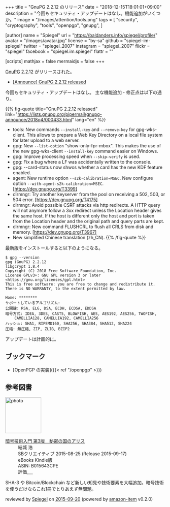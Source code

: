 +++
title = "GnuPG 2.2.12 のリリース"
date = "2018-12-15T18:01:01+09:00"
description = "今回もセキュリティ・アップデートはなし。機能追加がいくつか。"
image = "/images/attention/tools.png"
tags = [
  "security",
  "cryptography",
  "tools",
  "openpgp",
  "gnupg",
]

[author]
  name      = "Spiegel"
  url       = "https://baldanders.info/spiegel/profile/"
  avatar    = "/images/avatar.jpg"
  license   = "by-sa"
  github    = "spiegel-im-spiegel"
  twitter   = "spiegel_2007"
  instagram = "spiegel_2007"
  flickr    = "spiegel"
  facebook  = "spiegel.im.spiegel"
  flattr    = ""

[scripts]
  mathjax = false
  mermaidjs = false
+++

[GnuPG] 2.2.12 がリリースされた。

- [[Announce] GnuPG 2.2.12 released](https://lists.gnupg.org/pipermail/gnupg-announce/2018q4/000433.html)

今回もセキュリティ・アップデートはなし。
主な機能追加・修正点は以下の通り。

{{% fig-quote title="GnuPG 2.2.12 released" link="https://lists.gnupg.org/pipermail/gnupg-announce/2018q4/000433.html" lang="en" %}}
* tools: New commands `--install-key` and `--remove-key` for gpg-wks-client.  This allows to prepare a Web Key Directory on a local file system for later upload to a web server.
* gpg: New `--list-option` "show-only-fpr-mbox".  This makes the use of the new gpg-wks-client `--install-key` command easier on Windows.
* gpg: Improve processing speed when `--skip-verify` is used.
* gpg: Fix a bug where a LF was accidentally written to the console.
* gpg: --card-status now shwos whether a card has the new KDF feature enabled.
* agent: New runtime option `--s2k-calibration=MSEC`.  New configure option `--with-agent-s2k-calibration=MSEC`. [https://dev.gnupg.org/T3399]
* dirmngr: Try another keyserver from the pool on receiving a 502, 503, or 504 error.  [https://dev.gnupg.org/T4175]
* dirmngr: Avoid possible CSRF attacks via http redirects.  A HTTP query will not anymore follow a 3xx redirect unless the Location header gives the same host.  If the host is different only the host and port is taken from the Location header and the original path and query parts are kept.
* dirmngr: New command FLUSHCRL to flush all CRLS from disk and memory.  [https://dev.gnupg.org/T3967]
* New simplified Chinese translation (zh_CN).
{{% /fig-quote %}}

最新版をインストールすると以下のようになる。

```text
$ gpg --version
gpg (GnuPG) 2.2.12
libgcrypt 1.8.4
Copyright (C) 2018 Free Software Foundation, Inc.
License GPLv3+: GNU GPL version 3 or later <https://gnu.org/licenses/gpl.html>
This is free software: you are free to change and redistribute it.
There is NO WARRANTY, to the extent permitted by law.

Home: ********
サポートしているアルゴリズム:
公開鍵: RSA, ELG, DSA, ECDH, ECDSA, EDDSA
暗号方式: IDEA, 3DES, CAST5, BLOWFISH, AES, AES192, AES256, TWOFISH,
    CAMELLIA128, CAMELLIA192, CAMELLIA256
ハッシュ: SHA1, RIPEMD160, SHA256, SHA384, SHA512, SHA224
圧縮: 無圧縮, ZIP, ZLIB, BZIP2
```

アップデートは計画的に。

## ブックマーク

- [OpenPGP の実装]({{< ref "/openpgp" >}})

[GnuPG]: https://gnupg.org/ "The GNU Privacy Guard"
[Libgcrypt]: https://gnupg.org/software/libgcrypt/

## 参考図書

<div class="hreview">
  <div class="photo"><a class="item url" href="https://www.amazon.co.jp/%E6%9A%97%E5%8F%B7%E6%8A%80%E8%A1%93%E5%85%A5%E9%96%80-%E7%AC%AC3%E7%89%88-%E7%A7%98%E5%AF%86%E3%81%AE%E5%9B%BD%E3%81%AE%E3%82%A2%E3%83%AA%E3%82%B9-%E7%B5%90%E5%9F%8E-%E6%B5%A9-ebook/dp/B015643CPE?SubscriptionId=AKIAJYVUJ3DMTLAECTHA&tag=baldandersinf-22&linkCode=xm2&camp=2025&creative=165953&creativeASIN=B015643CPE"><img src="https://images-fe.ssl-images-amazon.com/images/I/51t6yHHVwEL._SL160_.jpg" width="113" alt="photo"></a></div>
  <dl class="fn">
    <dt><a href="https://www.amazon.co.jp/%E6%9A%97%E5%8F%B7%E6%8A%80%E8%A1%93%E5%85%A5%E9%96%80-%E7%AC%AC3%E7%89%88-%E7%A7%98%E5%AF%86%E3%81%AE%E5%9B%BD%E3%81%AE%E3%82%A2%E3%83%AA%E3%82%B9-%E7%B5%90%E5%9F%8E-%E6%B5%A9-ebook/dp/B015643CPE?SubscriptionId=AKIAJYVUJ3DMTLAECTHA&tag=baldandersinf-22&linkCode=xm2&camp=2025&creative=165953&creativeASIN=B015643CPE">暗号技術入門 第3版　秘密の国のアリス</a></dt>
	<dd>結城 浩</dd>
    <dd>SBクリエイティブ 2015-08-25 (Release 2015-09-17)</dd>
    <dd>eBooks Kindle版</dd>
    <dd>ASIN: B015643CPE</dd>
    <dd>評価<abbr class="rating fa-sm" title="5">&nbsp;<i class="fas fa-star"></i>&nbsp;<i class="fas fa-star"></i>&nbsp;<i class="fas fa-star"></i>&nbsp;<i class="fas fa-star"></i>&nbsp;<i class="fas fa-star"></i></abbr></dd>
  </dl>
  <p class="description">SHA-3 や Bitcoin/Blockchain など新しい知見や技術要素を大幅追加。暗号技術を使うだけならこれ1冊でとりあえず無問題。</p>
  <p class="powered-by" >reviewed by <a href='#maker' class='reviewer'>Spiegel</a> on <abbr class="dtreviewed" title="2015-09-20">2015-09-20</abbr> (powered by <a href="https://github.com/spiegel-im-spiegel/amazon-item" >amazon-item</a> v0.2.0)</p>
</div>

